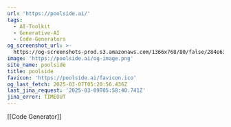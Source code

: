 ```yaml
---
url: 'https://poolside.ai/'
tags:
  - AI-Toolkit
  - Generative-AI
  - Code-Generators
og_screenshot_url: >-
  https://og-screenshots-prod.s3.amazonaws.com/1366x768/80/false/284e639fd4113edf40c0dfa044e29f462415d40178ee225fdfaa3d69b0737fd8.jpeg
image: 'https://poolside.ai/og-image.png'
site_name: poolside
title: poolside
favicon: 'https://poolside.ai/favicon.ico'
og_last_fetch: 2025-03-07T05:20:56.436Z
last_jina_request: '2025-03-09T05:58:40.741Z'
jina_error: TIMEOUT
---
```

[[Code Generator]]
